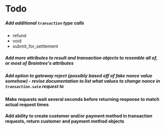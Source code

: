 # Todo

##### Add additional `transaction` type calls
* refund
* void
* submit_for_settlement

##### Add more attributes to result and transaction objects to resemble all of, or most of Braintree's attributes

##### Add option to gateway reject (possibly based off of fake nonce value somehow) - revise documentation to list what values to change nonce in `transaction.sale` request to

#### Make requests wait several seconds before returning response to match actual request times

#### Add ability to create customer and/or payment method in transaction requests, return customer and payment method objects
